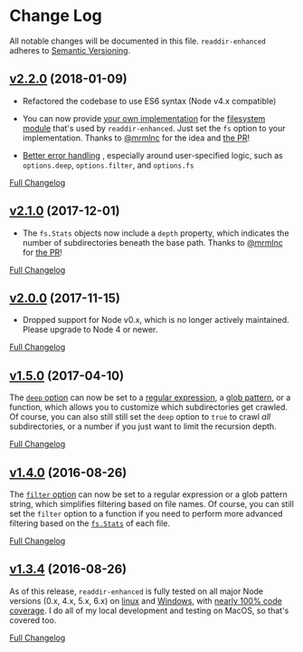 # Change Log

All notable changes will be documented in this file.
`readdir-enhanced` adheres to [Semantic Versioning](http://semver.org/).

## [v2.2.0](https://github.com/BigstickCarpet/readdir-enhanced/tree/v2.2.0) (2018-01-09)

- Refactored the codebase to use ES6 syntax (Node v4.x compatible)

- You can now provide [your own implementation](https://github.com/BigstickCarpet/readdir-enhanced#custom-fs-methods)
  for the [filesystem module](https://nodejs.org/api/fs.html) that's used by `readdir-enhanced`. Just set the `fs`
  option to your implementation. Thanks to [@mrmlnc](https://github.com/mrmlnc) for the idea
  and [the PR](https://github.com/BigstickCarpet/readdir-enhanced/pull/10)!

- [Better error handling](https://github.com/BigstickCarpet/readdir-enhanced/commit/0d330b68524bafbdeae11566a3e8af1bc3f184bf)
  , especially around user-specified logic, such as `options.deep`, `options.filter`, and `options.fs`

[Full Changelog](https://github.com/BigstickCarpet/readdir-enhanced/compare/v2.1.0...v2.2.0)

## [v2.1.0](https://github.com/BigstickCarpet/readdir-enhanced/tree/v2.1.0) (2017-12-01)

- The `fs.Stats` objects now include a `depth` property, which indicates the number of subdirectories beneath the base
  path. Thanks to [@mrmlnc](https://github.com/mrmlnc)
  for [the PR](https://github.com/BigstickCarpet/readdir-enhanced/pull/8)!

[Full Changelog](https://github.com/BigstickCarpet/readdir-enhanced/compare/v2.0.0...v2.1.0)

## [v2.0.0](https://github.com/BigstickCarpet/readdir-enhanced/tree/v2.0.0) (2017-11-15)

- Dropped support for Node v0.x, which is no longer actively maintained. Please upgrade to Node 4 or newer.

[Full Changelog](https://github.com/BigstickCarpet/readdir-enhanced/compare/v1.5.0...v2.0.0)

## [v1.5.0](https://github.com/BigstickCarpet/readdir-enhanced/tree/v1.5.0) (2017-04-10)

The [`deep` option](README.md#deep) can now be set to
a [regular expression](https://developer.mozilla.org/en-US/docs/Web/JavaScript/Reference/Global_Objects/RegExp),
a [glob pattern](https://github.com/isaacs/node-glob#glob-primer), or a function, which allows you to customize which
subdirectories get crawled. Of course, you can also still still set the `deep` option to `true` to crawl _all_
subdirectories, or a number if you just want to limit the recursion depth.

[Full Changelog](https://github.com/BigstickCarpet/readdir-enhanced/compare/v1.4.0...v1.5.0)

## [v1.4.0](https://github.com/BigstickCarpet/readdir-enhanced/tree/v1.4.0) (2016-08-26)

The [`filter` option](README.md#filter) can now be set to a regular expression or a glob pattern string, which
simplifies filtering based on file names. Of course, you can still set the `filter` option to a function if you need to
perform more advanced filtering based on the [`fs.Stats`](https://nodejs.org/api/fs.html#fs_class_fs_stats) of each
file.

[Full Changelog](https://github.com/BigstickCarpet/readdir-enhanced/compare/v1.3.4...v1.4.0)

## [v1.3.4](https://github.com/BigstickCarpet/readdir-enhanced/tree/v1.3.4) (2016-08-26)

As of this release, `readdir-enhanced` is fully tested on all major Node versions (0.x, 4.x, 5.x, 6.x)
on [linux](https://travis-ci.org/BigstickCarpet/readdir-enhanced)
and [Windows](https://ci.appveyor.com/project/BigstickCarpet/readdir-enhanced/branch/master),
with [nearly 100% code coverage](https://coveralls.io/github/BigstickCarpet/readdir-enhanced?branch=master). I do all of
my local development and testing on MacOS, so that's covered too.

[Full Changelog](https://github.com/BigstickCarpet/readdir-enhanced/compare/v1.0.1...v1.3.4)
